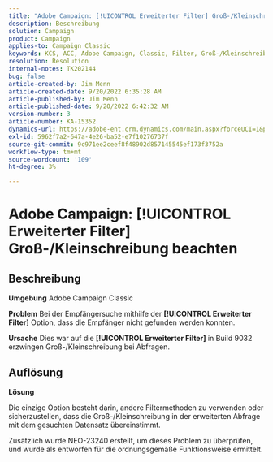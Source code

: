 ```yaml
---
title: "Adobe Campaign: [!UICONTROL Erweiterter Filter] Groß-/Kleinschreibung beachten"
description: Beschreibung
solution: Campaign
product: Campaign
applies-to: Campaign Classic
keywords: KCS, ACC, Adobe Campaign, Classic, Filter, Groß-/Kleinschreibung beachten, Großschreibung, NEO-23240
resolution: Resolution
internal-notes: TK202144
bug: false
article-created-by: Jim Menn
article-created-date: 9/20/2022 6:35:28 AM
article-published-by: Jim Menn
article-published-date: 9/20/2022 6:42:32 AM
version-number: 3
article-number: KA-15352
dynamics-url: https://adobe-ent.crm.dynamics.com/main.aspx?forceUCI=1&pagetype=entityrecord&etn=knowledgearticle&id=83173d65-ae38-ed11-9db1-0022480866ad
exl-id: 5962f7a2-647a-4e26-ba52-e7f10276737f
source-git-commit: 9c971ee2ceef8f48902d857145545ef173f3752a
workflow-type: tm+mt
source-wordcount: '109'
ht-degree: 3%

---
```


# Adobe Campaign: [!UICONTROL Erweiterter Filter] Groß-/Kleinschreibung beachten

## Beschreibung


<b>Umgebung</b>
Adobe Campaign Classic

<b>Problem</b>
Bei der Empfängersuche mithilfe der <b>[!UICONTROL Erweiterter Filter]</b> Option, dass die Empfänger nicht gefunden werden konnten.

<b>Ursache</b>
Dies war auf die <b>[!UICONTROL Erweiterter Filter]</b> in Build 9032 erzwingen Groß-/Kleinschreibung bei Abfragen.


## Auflösung


<b>Lösung</b>

Die einzige Option besteht darin, andere Filtermethoden zu verwenden oder sicherzustellen, dass die Groß-/Kleinschreibung in der erweiterten Abfrage mit dem gesuchten Datensatz übereinstimmt.

Zusätzlich wurde NEO-23240 erstellt, um dieses Problem zu überprüfen, und wurde als entworfen für die ordnungsgemäße Funktionsweise ermittelt.
